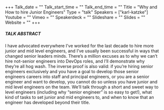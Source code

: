 +++
Talk_date = ""
Talk_start_time = ""
Talk_end_time = ""
Title = "Why and How to hire Junior Engineers"
Type = "talk"
Speakers = ["karl-katzke"]
Youtube = ""
Vimeo = ""
Speakerdeck = ""
Slideshare = ""
Slides = ""
Website = ""
+++

##### TALK ABSTRACT

I have advocated everywhere I’ve worked for the last decade to hire more junior and mid level engineers, and I’ve usually been successful in ways that changed senior leaders minds. There’s a million excuses as to why we can’t hire not-senior engineers into DevOps roles, and I’ll demonstrate why they’re all hog wash. The inverse proof is also valid: if you’re hiring senior engineers exclusively and you have a goal to develop those senior engineers careers into staff and principal engineers, or you are a senior engineer and want to develop, you cannot do so unless you have junior and mid level engineers on the team. We’ll talk through a short and sweet way to level engineers (including why “senior engineer” is so easy to get!), what kind of tasks to set junior and mid engineers to, and when to know that an engineer has developed beyond their title.